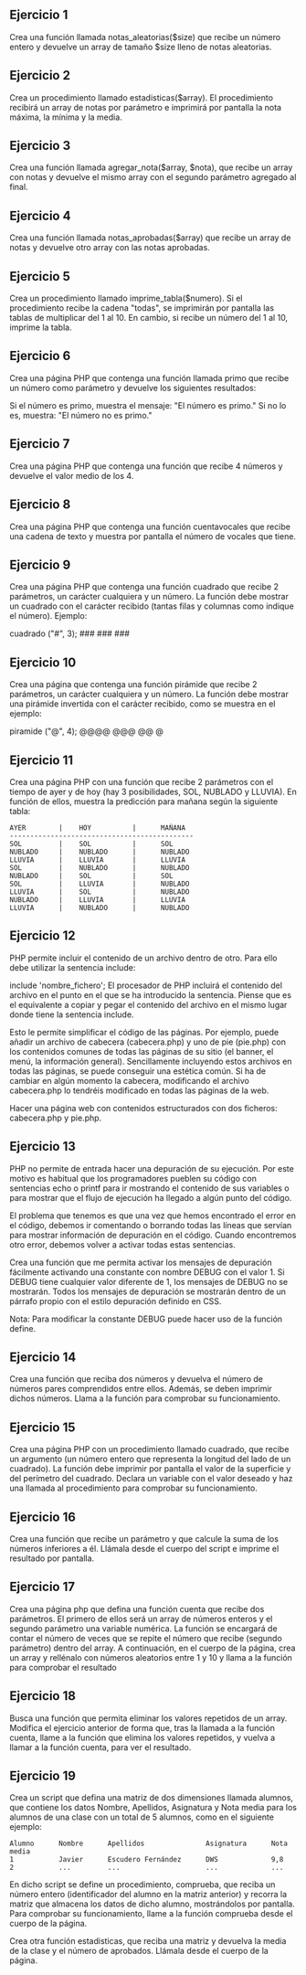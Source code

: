 <h2>Ejercicio 1</h2>
Crea una función llamada notas_aleatorias($size) que recibe un número entero y devuelve un array de tamaño $size lleno de notas aleatorias.

<h2>Ejercicio 2</h2>
Crea un procedimiento llamado estadisticas($array). El procedimiento recibirá un array de notas por parámetro e imprimirá por pantalla la nota máxima, la mínima y la media.

<h2>Ejercicio 3</h2>
Crea una función llamada agregar_nota($array, $nota), que recibe un array con notas y devuelve el mismo array con el segundo parámetro agregado al final.

<h2>Ejercicio 4</h2>
Crea una función llamada notas_aprobadas($array) que recibe un array de notas y devuelve otro array con las notas aprobadas.

<h2>Ejercicio 5</h2>
Crea un procedimiento llamado imprime_tabla($numero). Si el procedimiento recibe la cadena "todas", se imprimirán por pantalla las tablas de multiplicar del 1 al 10. En cambio, si recibe un número del 1 al 10, imprime la tabla.

<h2>Ejercicio 6</h2>
Crea una página PHP que contenga una función llamada primo que recibe un número como parámetro y devuelve los siguientes resultados:

Si el número es primo, muestra el mensaje: "El número es primo."
Si no lo es, muestra: "El número no es primo."<br/>

<h2>Ejercicio 7</h2>
Crea una página PHP que contenga una función que recibe 4 números y devuelve el valor medio de los 4.

<h2>Ejercicio 8</h2>
Crea una página PHP que contenga una función cuentavocales que recibe una cadena de texto y muestra por pantalla el número de vocales que tiene.

<h2>Ejercicio 9</h2>
Crea una página PHP que contenga una función cuadrado que recibe 2 parámetros, un carácter cualquiera y un número. La función debe mostrar un cuadrado con el carácter recibido (tantas filas y columnas como indique el número). Ejemplo:

cuadrado ("#", 3);
     ###
     ###
     ###

<h2>Ejercicio 10</h2>
Crea una página que contenga una función pirámide que recibe 2 parámetros, un carácter cualquiera y un número. La función debe mostrar una pirámide invertida con el carácter recibido, como se muestra en el ejemplo:

piramide ("@", 4);
    @@@@
    @@@
    @@
    @

<h2>Ejercicio 11</h2>
Crea una página PHP con una función que recibe 2 parámetros con el tiempo de ayer y de hoy (hay 3 posibilidades, SOL, NUBLADO y LLUVIA). En función de ellos, muestra la predicción para mañana según la siguiente tabla:

    AYER	    |    HOY	      |      MAÑANA
    ---------------------------------------------
    SOL	        |    SOL	      |      SOL
    NUBLADO	    |    NUBLADO	  |      NUBLADO
    LLUVIA	    |    LLUVIA	      |      LLUVIA
    SOL	        |    NUBLADO	  |      NUBLADO
    NUBLADO	    |    SOL	      |      SOL
    SOL	        |    LLUVIA	      |      NUBLADO
    LLUVIA	    |    SOL	      |      NUBLADO
    NUBLADO	    |    LLUVIA	      |      LLUVIA
    LLUVIA	    |    NUBLADO	  |      NUBLADO

<h2>Ejercicio 12</h2>
PHP permite incluir el contenido de un archivo dentro de otro. Para ello debe utilizar la sentencia include:

include 'nombre_fichero';
El procesador de PHP incluirá el contenido del archivo en el punto en el que se ha introducido la sentencia. Piense que es el equivalente a copiar y pegar el contenido del archivo en el mismo lugar donde tiene la sentencia include.

Esto le permite simplificar el código de las páginas. Por ejemplo, puede añadir un archivo de cabecera (cabecera.php) y uno de pie (pie.php) con los contenidos comunes de todas las páginas de su sitio (el banner, el menú, la información general). Sencillamente incluyendo estos archivos en todas las páginas, se puede conseguir una estética común. Si ha de cambiar en algún momento la cabecera, modificando el archivo cabecera.php lo tendréis modificado en todas las páginas de la web.

Hacer una página web con contenidos estructurados con dos ficheros: cabecera.php y pie.php.

<h2>Ejercicio 13</h2>
PHP no permite de entrada hacer una depuración de su ejecución. Por este motivo es habitual que los programadores pueblen su código con sentencias echo o printf para ir mostrando el contenido de sus variables o para mostrar que el flujo de ejecución ha llegado a algún punto del código.

El problema que tenemos es que una vez que hemos encontrado el error en el código, debemos ir comentando o borrando todas las líneas que servían para mostrar información de depuración en el código. Cuando encontremos otro error, debemos volver a activar todas estas sentencias.

Crea una función que me permita activar los mensajes de depuración fácilmente activando una constante con nombre DEBUG con el valor 1. Si DEBUG tiene cualquier valor diferente de 1, los mensajes de DEBUG no se mostrarán. Todos los mensajes de depuración se mostrarán dentro de un párrafo propio con el estilo depuración definido en CSS.

Nota: Para modificar la constante DEBUG puede hacer uso de la función define.

<h2>Ejercicio 14</h2>
Crea una función que reciba dos números y devuelva el número de números pares comprendidos entre ellos. Además, se deben imprimir dichos números. Llama a la función para comprobar su funcionamiento.

<h2>Ejercicio 15</h2>
Crea una página PHP con un procedimiento llamado cuadrado, que recibe un argumento (un número entero que representa la longitud del lado de un cuadrado). La función debe imprimir por pantalla el valor de la superficie y del perímetro del cuadrado. Declara un variable con el valor deseado y haz una llamada al procedimiento para comprobar su funcionamiento.

<h2>Ejercicio 16</h2>
Crea una función que recibe un parámetro y que calcule la suma de los números inferiores a él. Llámala desde el cuerpo del script e imprime el resultado por pantalla.

<h2>Ejercicio 17</h2>
Crea una página php que defina una función cuenta que recibe dos parámetros. El primero de ellos será un array de números enteros y el segundo parámetro una variable numérica. La función se encargará de contar el número de veces que se repite el número que recibe (segundo parámetro) dentro del array. A continuación, en el cuerpo de la página, crea un array y rellénalo con números aleatorios entre 1 y 10 y llama a la función para comprobar el resultado

<h2>Ejercicio 18</h2>
Busca una función que permita eliminar los valores repetidos de un array. Modifica el ejercicio anterior de forma que, tras la llamada a la función cuenta, llame a la función que elimina los valores repetidos, y vuelva a llamar a la función cuenta, para ver el resultado.

<h2>Ejercicio 19</h2>
Crea un script que defina una matriz de dos dimensiones llamada alumnos, que contiene los datos Nombre, Apellidos, Asignatura y Nota media para los alumnos de una clase con un total de 5 alumnos, como en el siguiente ejemplo:

    Alumno	    Nombre	    Apellidos	            Asignatura	    Nota media
    1	        Javier	    Escudero Fernández	    DWS	            9,8
    2	        ...	        ...	                    ...	            ...

En dicho script se define un procedimiento, comprueba, que reciba un número entero (identificador del alumno en la matriz anterior) y recorra la matriz que almacena los datos de dicho alumno, mostrándolos por pantalla. Para comprobar su funcionamiento, llame a la función comprueba desde el cuerpo de la página.

Crea otra función estadisticas, que reciba una matriz y devuelva la media de la clase y el número de aprobados. Llámala desde el cuerpo de la página.